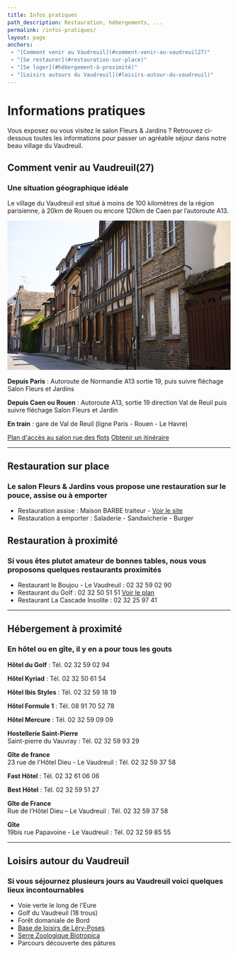 ```yaml
---
title: Infos pratiques
path_description: Restauration, hébergements, ...
permalink: /infos-pratiques/
layout: page
anchors: 
 - "[Comment venir au Vaudreuil](#comment-venir-au-vaudreuil27)"
 - "[Se restaurer](#restauration-sur-place)"
 - "[Se loger](#hébergement-à-proximité)"
 - "[Loisirs autours du Vaudreuil](#loisirs-autour-du-vaudreuil)"
---
```


# Informations pratiques

Vous exposez ou vous visitez le salon Fleurs & Jardins ? Retrouvez ci-dessous toutes les informations pour passer un agréable séjour dans notre beau village du Vaudreuil.

## Comment venir au Vaudreuil(27)
### Une situation géographique idéale

Le village du Vaudreuil est situé à moins de 100 kilomètres de la région parisienne, à 20km de Rouen ou encore 120km de Caen par l’autoroute A13.

![Village Le Vaudreuil](/assets/medias/notre-village.jpg)

**Depuis Paris** : Autoroute de Normandie A13 sortie 19, puis suivre fléchage Salon Fleurs et Jardins

**Depuis Caen ou Rouen** : Autoroute A13, sortie 19 direction Val de Reuil puis suivre fléchage Salon Fleurs et Jardin

**En train** : gare de Val de Reuil (ligne Paris - Rouen - Le Havre)

<a class="button dark" href="https://drive.google.com/open?id=1lCHaxuIUMqc4R2-BXxu6MCGdJ5cntAgn&usp=sharing" target="_blank">Plan d'accès au salon rue des flots</a>
<a class="button" href="https://www.google.com/maps/dir//49.2515319,1.2030243/@49.2516254,1.1858493,14z" target="_blank">Obtenir un itinéraire</a>

---

## Restauration sur place
### Le salon Fleurs & Jardins vous propose une restauration sur le pouce, assise ou à emporter

- Restauration assise : Maison BARBE traiteur - [Voir le site](http://www.maisonbarbe.com/)
- Restauration à emporter : Saladerie - Sandwicherie - Burger


## Restauration à proximité
### Si vous êtes plutot amateur de bonnes tables, nous vous proposons quelques restaurants proximités

- Restaurant le Boujou - Le Vaudreuil : 02 32 59 02 90
- Restaurant du Golf : 02 32 50 51 51 [Voir le plan](https://www.google.fr/maps/place/Restaurant+du+Golf+du+Vaudreuil/@49.2599562,1.2204614,17z/data=!3m1!4b1!4m5!3m4!1s0x47e125f39882ce57:0xd7b570c814e287f1!8m2!3d49.2599562!4d1.2226501)
- Restaurant La Cascade Insolite : 02 32 25 97 41

---

## Hébergement à proximité
### En hôtel ou en gîte, il y en a pour tous les gouts

**Hôtel du Golf** : Tél. 02 32 59 02 94

**Hôtel Kyriad** : Tél. 02 32 50 61 54

**Hôtel Ibis Styles** : Tél. 02 32 59 18 19

**Hôtel Formule 1** : Tél. 08 91 70 52 78

**Hôtel Mercure** : Tél. 02 32 59 09 09

**Hostellerie Saint-Pierre**   
Saint-pierre du Vauvray : Tél. 02 32 59 93 29

**Gîte de france**  
23 rue de l'Hôtel Dieu - Le Vaudreuil : Tél. 02 32 59 37 58

**Fast Hôtel** : Tél. 02 32 61 06 06

**Best Hôtel** : Tél. 02 32 59 51 27

**Gîte de France**  
Rue de l’Hôtel Dieu – Le Vaudreuil : Tél. 02 32 59 37 58

**Gîte**  
19bis rue Papavoine - Le Vaudreuil : Tél. 02 32 59 85 55

---

## Loisirs autour du Vaudreuil
### Si vous séjournez plusieurs jours au Vaudreuil voici quelques lieux incontournables
- Voie verte le long de l'Eure
- Golf du Vaudreuil (18 trous)
- Forêt domaniale de Bord
- [Base de loisirs de Léry-Poses](http://www.lery-poses.fr/)
- [Serre Zoologique Biotropica](http://www.biotropica.fr/)
- Parcours découverte des pâtures
